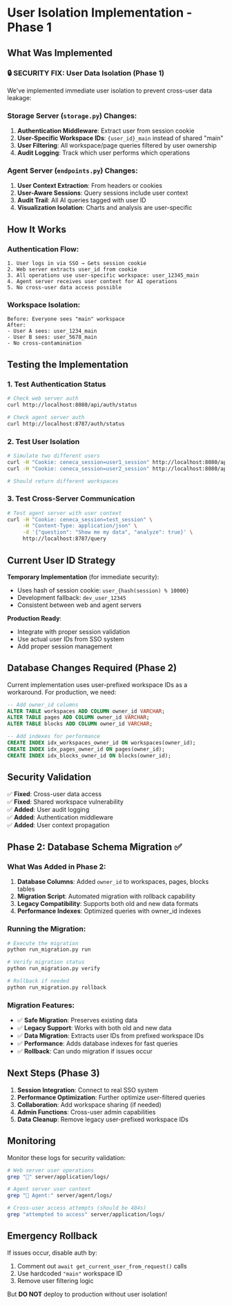 # User Isolation Implementation - Phase 1

## What Was Implemented

### 🔒 **SECURITY FIX**: User Data Isolation (Phase 1)

We've implemented immediate user isolation to prevent cross-user data leakage:

### Storage Server (`storage.py`) Changes:
1. **Authentication Middleware**: Extract user from session cookie
2. **User-Specific Workspace IDs**: `{user_id}_main` instead of shared "main"
3. **User Filtering**: All workspace/page queries filtered by user ownership
4. **Audit Logging**: Track which user performs which operations

### Agent Server (`endpoints.py`) Changes:
1. **User Context Extraction**: From headers or cookies
2. **User-Aware Sessions**: Query sessions include user context
3. **Audit Trail**: All AI queries tagged with user ID
4. **Visualization Isolation**: Charts and analysis are user-specific

## How It Works

### Authentication Flow:
```
1. User logs in via SSO → Gets session cookie
2. Web server extracts user_id from cookie
3. All operations use user-specific workspace: user_12345_main
4. Agent server receives user context for AI operations
5. No cross-user data access possible
```

### Workspace Isolation:
```
Before: Everyone sees "main" workspace
After:  
- User A sees: user_1234_main
- User B sees: user_5678_main  
- No cross-contamination
```

## Testing the Implementation

### 1. Test Authentication Status
```bash
# Check web server auth
curl http://localhost:8080/api/auth/status

# Check agent server auth  
curl http://localhost:8787/auth/status
```

### 2. Test User Isolation
```bash
# Simulate two different users
curl -H "Cookie: ceneca_session=user1_session" http://localhost:8080/api/workspaces/main
curl -H "Cookie: ceneca_session=user2_session" http://localhost:8080/api/workspaces/main

# Should return different workspaces
```

### 3. Test Cross-Server Communication
```bash
# Test agent server with user context
curl -H "Cookie: ceneca_session=test_session" \
     -H "Content-Type: application/json" \
     -d '{"question": "Show me my data", "analyze": true}' \
     http://localhost:8787/query
```

## Current User ID Strategy

**Temporary Implementation** (for immediate security):
- Uses hash of session cookie: `user_{hash(session) % 10000}`
- Development fallback: `dev_user_12345`
- Consistent between web and agent servers

**Production Ready**:
- Integrate with proper session validation
- Use actual user IDs from SSO system
- Add proper session management

## Database Changes Required (Phase 2)

Current implementation uses user-prefixed workspace IDs as a workaround.
For production, we need:

```sql
-- Add owner_id columns
ALTER TABLE workspaces ADD COLUMN owner_id VARCHAR;
ALTER TABLE pages ADD COLUMN owner_id VARCHAR;  
ALTER TABLE blocks ADD COLUMN owner_id VARCHAR;

-- Add indexes for performance
CREATE INDEX idx_workspaces_owner_id ON workspaces(owner_id);
CREATE INDEX idx_pages_owner_id ON pages(owner_id);
CREATE INDEX idx_blocks_owner_id ON blocks(owner_id);
```

## Security Validation

✅ **Fixed**: Cross-user data access  
✅ **Fixed**: Shared workspace vulnerability  
✅ **Added**: User audit logging  
✅ **Added**: Authentication middleware  
✅ **Added**: User context propagation  

## Phase 2: Database Schema Migration ✅

### What Was Added in Phase 2:

1. **Database Columns**: Added `owner_id` to workspaces, pages, blocks tables
2. **Migration Script**: Automated migration with rollback capability
3. **Legacy Compatibility**: Supports both old and new data formats
4. **Performance Indexes**: Optimized queries with owner_id indexes

### Running the Migration:

```bash
# Execute the migration
python run_migration.py run

# Verify migration status
python run_migration.py verify

# Rollback if needed
python run_migration.py rollback
```

### Migration Features:
- ✅ **Safe Migration**: Preserves existing data
- ✅ **Legacy Support**: Works with both old and new data
- ✅ **Data Migration**: Extracts user IDs from prefixed workspace IDs
- ✅ **Performance**: Adds database indexes for fast queries
- ✅ **Rollback**: Can undo migration if issues occur

## Next Steps (Phase 3)

1. **Session Integration**: Connect to real SSO system  
2. **Performance Optimization**: Further optimize user-filtered queries
3. **Collaboration**: Add workspace sharing (if needed)
4. **Admin Functions**: Cross-user admin capabilities
5. **Data Cleanup**: Remove legacy user-prefixed workspace IDs

## Monitoring

Monitor these logs for security validation:
```bash
# Web server user operations
grep "🔐" server/application/logs/

# Agent server user context  
grep "🔐 Agent:" server/agent/logs/

# Cross-user access attempts (should be 404s)
grep "attempted to access" server/application/logs/
```

## Emergency Rollback

If issues occur, disable auth by:
1. Comment out `await get_current_user_from_request()` calls
2. Use hardcoded `"main"` workspace ID
3. Remove user filtering logic

But **DO NOT** deploy to production without user isolation! 